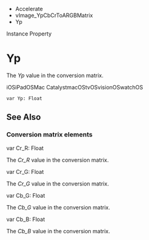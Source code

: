 

- Accelerate
- vImage_YpCbCrToARGBMatrix
-  Yp 

Instance Property

# Yp

The *Yp* value in the conversion matrix.

iOSiPadOSMac CatalystmacOStvOSvisionOSwatchOS

``` source
var Yp: Float
```

## See Also

### Conversion matrix elements

var Cr_R: Float

The *Cr_R* value in the conversion matrix.

var Cr_G: Float

The *Cr_G* value in the conversion matrix.

var Cb_G: Float

The *Cb_G* value in the conversion matrix.

var Cb_B: Float

The *Cb_B* value in the conversion matrix.

